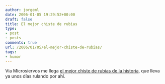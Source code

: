 ```yaml
---
author: jorgeml
date: 2006-01-05 19:29:52+00:00
draft: false
title: El mejor chiste de rubias
type: 
- post
- posts
comments: true
url: /2006/01/05/el-mejor-chiste-de-rubias/
tags:
- humor
---
```


Via Microsiervos me llega [el mejor chiste de rubias de la historia](http://www.microsiervos.com/archivo/juegos-y-diversion/chiste-rubias.html), que lleva ya unos días rulando por ahí.

